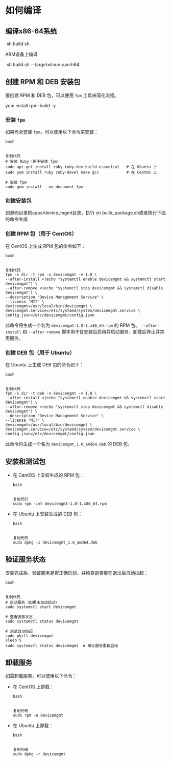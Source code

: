 # 如何编译



## 编译x86-64系统

​	sh build.sh 



ARM设备上编译

​       sh build.sh --target=linux-aarch64

## 创建 RPM 和 DEB 安装包

要创建 RPM 和 DEB 包，可以使用 `fpm` 工具来简化流程。

yum install rpm-build -y

### 安装 `fpm`

如果尚未安装 `fpm`，可以使用以下命令来安装：

```
bash


复制代码
# 安装 Ruby（用于安装 fpm）
sudo apt-get install ruby ruby-dev build-essential   # 在 Ubuntu 上
sudo yum install ruby ruby-devel make gcc            # 在 CentOS 上

# 安装 fpm
sudo gem install --no-document fpm
```



### 创建安装包

到源码目录的apps/device_mgmt目录，执行 sh build_package.sh或者执行下面的命令生成

### 创建 RPM 包（用于 CentOS）

在 CentOS 上生成 RPM 包的命令如下：

```
bash


复制代码
fpm -s dir -t rpm -n devicemgmt -v 1.0 \
--after-install <(echo "systemctl enable devicemgmt && systemctl start devicemgmt") \
--after-remove <(echo "systemctl stop devicemgmt && systemctl disable devicemgmt") \
--description "Device Management Service" \
--license "MIT" \
devicemgmt=/usr/local/bin/devicemgmt \
devicemgmt.service=/etc/systemd/system/devicemgmt.service \
config.json=/etc/devicemgmt/config.json
```

此命令将生成一个名为 `devicemgmt-1.0-1.x86_64.rpm` 的 RPM 包。
`--after-install` 和 `--after-remove` 脚本用于在安装后启用并启动服务，卸载后停止并禁用服务。

### 创建 DEB 包（用于 Ubuntu）

在 Ubuntu 上生成 DEB 包的命令如下：

```
bash


复制代码
fpm -s dir -t deb -n devicemgmt -v 1.0 \
--after-install <(echo "systemctl enable devicemgmt && systemctl start devicemgmt") \
--after-remove <(echo "systemctl stop devicemgmt && systemctl disable devicemgmt") \
--description "Device Management Service" \
--license "MIT" \
devicemgmt=/usr/local/bin/devicemgmt \
devicemgmt.service=/etc/systemd/system/devicemgmt.service \
config.json=/etc/devicemgmt/config.json
```

此命令将生成一个名为 `devicemgmt_1.0_amd64.deb` 的 DEB 包。

## 安装和测试包

- 在 CentOS 上安装生成的 RPM 包：

  ```
  bash
  
  
  复制代码
  sudo rpm -ivh devicemgmt-1.0-1.x86_64.rpm
  ```

- 在 Ubuntu 上安装生成的 DEB 包：

  ```
  bash
  
  
  复制代码
  sudo dpkg -i devicemgmt_1.0_amd64.deb
  ```

## 验证服务状态

安装完成后，验证服务是否正确启动，并检查是否能在退出后自动拉起：

```
bash


复制代码
# 启动服务（如果未自动启动）
sudo systemctl start devicemgmt

# 查看服务状态
sudo systemctl status devicemgmt

# 测试自动拉起
sudo pkill devicemgmt
sleep 5
sudo systemctl status devicemgmt  # 确认服务重新启动
```

##  卸载服务

如需卸载服务，可以使用以下命令：

- 在 CentOS 上卸载：

  ```
  bash
  
  
  复制代码
  sudo rpm -e devicemgmt
  ```

- 在 Ubuntu 上卸载：

  ```
  bash
  
  
  复制代码
  sudo dpkg -r devicemgmt
  ```